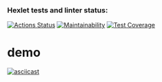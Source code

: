 ### Hexlet tests and linter status:
[![Actions Status](https://github.com/konata7/qa-auto-engineer-javascript-project-87/actions/workflows/hexlet-check.yml/badge.svg)](https://github.com/konata7/qa-auto-engineer-javascript-project-87/actions)
[![Maintainability](https://api.codeclimate.com/v1/badges/5cf7e2fb1c5807999348/maintainability)](https://codeclimate.com/github/konata7/qa-auto-engineer-javascript-project-87/maintainability)
[![Test Coverage](https://api.codeclimate.com/v1/badges/5cf7e2fb1c5807999348/test_coverage)](https://codeclimate.com/github/konata7/qa-auto-engineer-javascript-project-87/test_coverage)



# demo
[![asciicast](https://asciinema.org/a/Hw4QUrxifiKT2iwxJcpA03Mfw.svg)](https://asciinema.org/a/Hw4QUrxifiKT2iwxJcpA03Mfw)